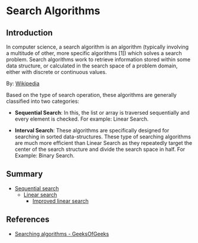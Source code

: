 # Search Algorithms

## Introduction 

In computer science, a search algorithm is an algorithm (typically involving a multitude of other, more specific algorithms [1]) which solves a search problem. Search algorithms work to retrieve information stored within some data structure, or calculated in the search space of a problem domain, either with discrete or continuous values.

By: [Wikipedia](https://en.wikipedia.org/wiki/Search_algorithm)

Based on the type of search operation, these algorithms are generally classified into two categories:

* __Sequential Search__: In this, the list or array is traversed sequentially and every element is checked. For example: Linear Search.

* __Interval Search__: These algorithms are specifically designed for searching in sorted data-structures. These type of searching algorithms are much more efficient than Linear Search as they repeatedly target the center of the search structure and divide the search space in half. For Example: Binary Search.

## Summary

* [Sequential search](https://github.com/edmilson-dk/academic-programming/blob/main/search-algorithms/sequential-search)
  * [Linear search](https://github.com/edmilson-dk/academic-programming/blob/main/search-algorithms/sequential-search/linear-search.cpp)
    * [Improved linear search](https://github.com/edmilson-dk/academic-programming/blob/main/search-algorithms/sequential-search/improved-linear-search.cpp)

## References

* [Searching algorithms - GeeksOfGeeks](https://www.geeksforgeeks.org/searching-algorithms/)